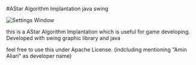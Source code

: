 #AStar Algorithm Implantation java swing

![Settings Window](https://raw.githubusercontent.com/AminAliari/AStar-Algorithm-Implantation-java-swing/master/preview.tiff)


this is a AStar Algorithm Implantation which is useful for game developing.
Developed with swing graphic library and java

feel free to use this under Apache License. (indcluding mentioning "Amin Aliari" as developer name)
